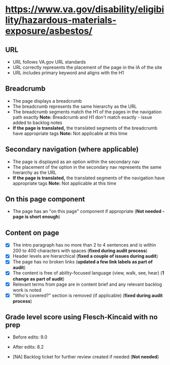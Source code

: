 # https://www.va.gov/disability/eligibility/hazardous-materials-exposure/asbestos/

## URL
- URL follows VA.gov URL standards
- URL correctly represents the placement of the page in the IA of the site
- URL includes primary keyword and aligns with the H1 

## Breadcrumb

- The page displays a breadcrumb
- The breadcrumb represents the same hierarchy as the URL
- The breadcrumb segments match the H1 of the pages in the navigation path exactly **Note:** Breadcrumb and H1 don't match exactly - issue added to backlog notes          
- **If the page is translated,** the translated segments of the breadcrumb have appropriate tags **Note:** Not applicable at this time

## Secondary navigation (where applicable)

- The page is displayed as an option within the secondary nav
- The placement of the option in the secondary nav represents the same hierarchy as the URL
- **If the page is translated,** the translated segments of the navigation have appropriate tags **Note:** Not applicable at this time

## On this page component

- The page has an "on this page" component if appropriate (**Not needed - page is short enough**)

## Content on page

- [X] The intro paragraph has no more than 2 to 4 sentences and is within 200 to 400 characters with spaces (**fixed during audit process**)
- [X] Header levels are hierarchical (**fixed a couple of issues during audit**)
- [X] The page has no broken links (**updated a few link labels as part of audit**)
- [X] The content is free of ability-focused language (view, walk, see, hear) (**1 change as part of audit**)
- [X] Relevant terms from page are in content brief and any relevant backlog work is noted
- [X] "Who's covered?" section is removed (if applicable) (**fixed during audit process**)

## Grade level score using Flesch-Kincaid with no prep
- Before edits: 9.0 
- After edits: 8.2

- [NA] Backlog ticket for further review created if needed (**Not needed**)
